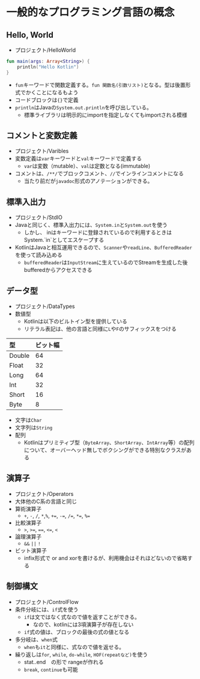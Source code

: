 一般的なプログラミング言語の概念
====

## Hello, World
- プロジェクト/HelloWorld

```kt
fun main(args: Array<String>) {
    println("Hello Kotlin")
}
```

- `fun`キーワードで関数定義する。`fun 関数名(引数リスト)`となる。型は後置形式でかくことになるもよう
- コードブロックは`{}`で定義
- `println`はJavaの`System.out.println`を呼び出している。
   - 標準ライブラリは明示的にimportを指定しなくてもimportされる模様

## コメントと変数定義
- プロジェクト/Varibles
- 変数定義は`var`キーワードと`val`キーワードで定義する
    - `var`は変数（mutable）、`val`は定数となる(immutable)
- コメントは、`/**/`でブロックコメント、`//`でインラインコメントになる
  - 当たり前だが`javadoc`形式のアノテーションができる。

## 標準入出力
- プロジェクト/StdIO
- Javaと同じく、標準入出力には、`System.in`と`System.out`を使う
   - しかし、 inはキーワードに登録されているので利用するときはSystem.\`in\`としてエスケープする
- KotlinはJavaと相互運用できるので、`Scanner`や`readLine`、`BufferedReader`を使って読み込める
   - `bufferedReader`は`InputStream`に生えているのでStreamを生成した後bufferedからアクセスできる

## データ型
- プロジェクト/DataTypes
- 数値型
  - Kotlinは以下のビルトイン型を提供している
  - リテラル表記は、他の言語と同様に`L`や`F`のサフィックスをつける

|型|ビット幅|
|:----|:----|
|Double|64|
|Float|32|
|Long|64|
|Int|32|
|Short|16|
|Byte	|8|

- 文字は`Char`
- 文字列は`String`
- 配列
  - Kotlinはプリミティブ型（`ByteArray`、`ShortArray`、`IntArray`等）の配列について、オーバーヘッド無しでボクシングができる特別なクラスがある

## 演算子
- プロジェクト/Operators
- 大体他のC系の言語と同じ
- 算術演算子
    - `+`, `-`, `/`, `*`,`%`, `+=`, `-=`, `/=`, `*=`, `%=` 
- 比較演算子
    - `>`, `>=`, `==`, `<=`, `<`
- 論理演算子
    - `&&` `||` `!` 
- ビット演算子
    - infix形式で or and xorを書けるが、利用機会はそれほどないので省略する

## 制御構文
- プロジェクト/ControlFlow
- 条件分岐には、`if`式を使う
   - `if`は文ではなく式なので値を返すことができる。
     - なので、kotlinには3項演算子が存在しない
   - `if`式の値は、ブロックの最後の式の値となる
 - 多分岐は、`when`式
   - `when`も`it`と同様に、式なので値を返せる。
- 繰り返しは`for`, `while`, `do-while`, `HOF(repeatなど)`を使う
  - stat..end　の形で rangeが作れる
  - `break`, `continue`も可能
